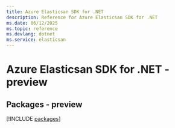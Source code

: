 ```yaml
---
title: Azure Elasticsan SDK for .NET
description: Reference for Azure Elasticsan SDK for .NET
ms.date: 06/12/2025
ms.topic: reference
ms.devlang: dotnet
ms.service: elasticsan
---
```

# Azure Elasticsan SDK for .NET - preview
## Packages - preview
[!INCLUDE [packages](elasticsan-index.md)]